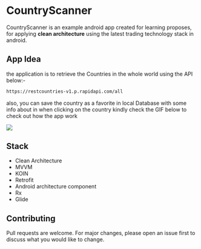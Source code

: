 # CountryScanner

CountryScanner is an example android app created for learning proposes, for applying <b>clean architecture</b> using the latest trading technology stack in android.

## App Idea
the application is to retrieve the Countries in the whole world using the API below:-
```bash
https://restcountries-v1.p.rapidapi.com/all
```
also, you can save the country as a favorite in local Database with some info about in when clicking on the country kindly check the GIF below to check out how the app work 

![](https://i.imgur.com/umS73dZ.gif)

## Stack

- Clean Architecture
- MVVM 
- KOIN
- Retrofit
- Android architecture component
- Rx
- Glide



## Contributing
Pull requests are welcome. For major changes, please open an issue first to discuss what you would like to change.

